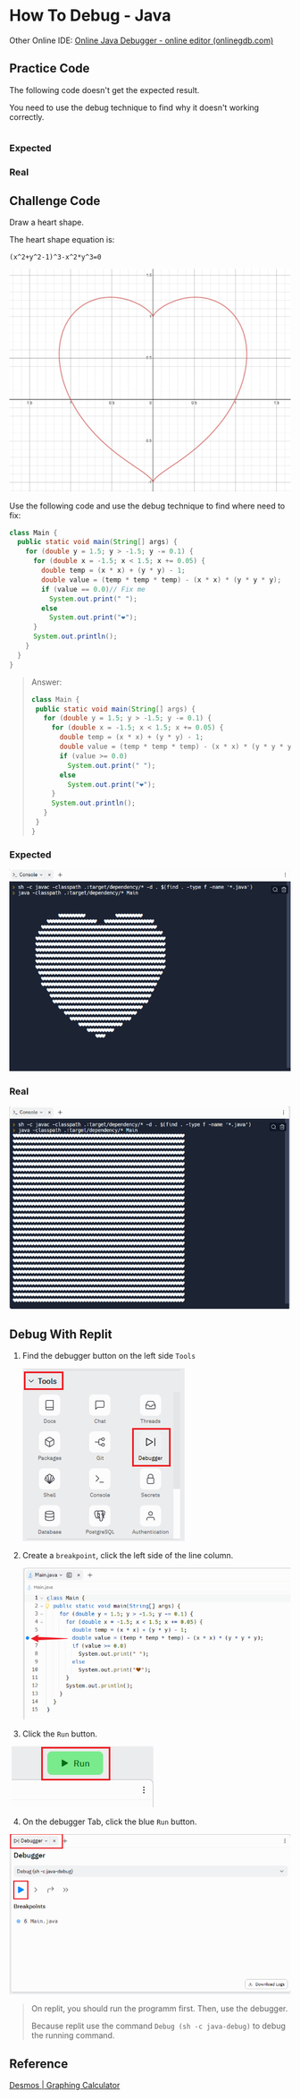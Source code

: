 # How To Debug - Java

Other Online IDE: [Online Java Debugger - online editor (onlinegdb.com)](https://www.onlinegdb.com/online_java_debugger)



## Practice Code

The following code doesn't get the expected result.

You need to use the debug technique to find why it doesn't working correctly.

```
```



### Expected





### Real



## Challenge Code

Draw a heart shape.

The heart shape equation is:

```
(x^2+y^2-1)^3-x^2*y^3=0
```

![image-20230314115942429](./pictures/how-to-debug-java/image-20230314115942429.png)

Use the following code and use the debug technique to find where need to fix:

```java
class Main {
  public static void main(String[] args) {
    for (double y = 1.5; y > -1.5; y -= 0.1) {
      for (double x = -1.5; x < 1.5; x += 0.05) {
        double temp = (x * x) + (y * y) - 1;
        double value = (temp * temp * temp) - (x * x) * (y * y * y);
        if (value == 0.0)// Fix me
          System.out.print(" ");
        else
          System.out.print("❤");
      }
      System.out.println();
    }
  }
}
```

>Answer:
>
>```java
>class Main {
>  public static void main(String[] args) {
>    for (double y = 1.5; y > -1.5; y -= 0.1) {
>      for (double x = -1.5; x < 1.5; x += 0.05) {
>        double temp = (x * x) + (y * y) - 1;
>        double value = (temp * temp * temp) - (x * x) * (y * y * y);
>        if (value >= 0.0)
>          System.out.print(" ");
>        else
>          System.out.print("❤");
>      }
>      System.out.println();
>    }
>  }
>}
>```



### Expected

![image-20230314120912308](./pictures/how-to-debug-java/image-20230314120912308.png)



### Real

![image-20230314120936066](./pictures/how-to-debug-java/image-20230314120936066.png)



## Debug With Replit

1. Find the debugger button on the left side `Tools`

	![image-20230314121509102](./pictures/how-to-debug-java/image-20230314121509102.png)



2. Create a `breakpoint`, click the left side of the line column.

	![image-20230314121631105](./pictures/how-to-debug-java/image-20230314121631105.png)



3. Click the `Run` button.

​		![image-20230314121943993](./pictures/how-to-debug-java/image-20230314121943993.png)



4. On the debugger Tab, click the blue `Run` button.

![image-20230314121528953](./pictures/how-to-debug-java/image-20230314121528953.png)



> On replit, you should run the programm first. Then, use the debugger.
>
> Because replit use the command `Debug (sh -c java-debug)` to debug the running command.





## Reference

[Desmos | Graphing Calculator](https://www.desmos.com/calculator)

